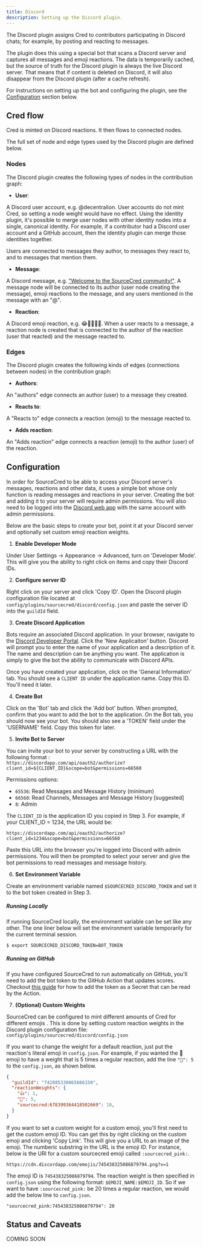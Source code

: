 ```yaml
---
title: Discord
description: Setting up the Discord plugin.
---
```



The Discord plugin assigns Cred to contributors participating in Discord chats; for example, by posting and reacting to messages. 



The plugin does this using a special bot that scans a Discord server and captures all messages and emoji reactions. The data is temporarily cached, but the
source of truth for the Discord plugin is always the live
Discord server. That means that if content is deleted on Discord, it will
also disappear from the Discord plugin (after a cache refresh).


For instructions on setting up the bot and configuring the plugin, see the [Configuration](#configuration) section below. 


## Cred flow

Cred is minted on Discord reactions. It then flows to connected nodes.


The full set of node and edge types used by the Discord plugin are defined below.

### Nodes

The Discord plugin creates the following types of nodes in the contribution graph:

- **User**:

A Discord user account, e.g. @decentralion. User accounts do not mint Cred, so setting a node weight would have no effect. Using the identity plugin, it's possible to merge user nodes with other identity nodes into a single, canonical identity. For example, if a contributor had a Discord user account and a GitHub account, then the identity plugin can merge those identities together.

Users are connected to messages they author, to messages they react to, and to messages that mention them.

- **Message**:

A Discord message, e.g. ["Welcome to the SourceCred community!"](https://discordapp.com/channels/453243919774253079/715770410955964477/715776215528505385). A message node will be connected to its author (user node creating the message), emoji reactions to the message, and any users mentioned in the message with an "@".

- **Reaction**:

A Discord emoji reaction, e.g. 😂🌈💜🚀🤯. When a user reacts to a message, a reaction node is created that is connected to the author of the reaction (user that reacted) and the message reacted to. 




### Edges

The Discord plugin creates the following kinds of edges (connections between nodes) 
in the contribution graph:

- **Authors**:

An "authors" edge connects an author (user) to a message they created. 

- **Reacts to**:

A "Reacts to" edge connects a reaction (emoji) to the message reacted to. 

- **Adds reaction**:

An "Adds reaction" edge connects a reaction (emoji) to the author (user) of the reaction.


## Configuration

In order for SourceCred to be able to access your Discord server's messages, reactions and other data, it uses a simple bot whose only function is reading messages and reactions in your server. Creating the bot and adding it to your server will require admin permissions. You will also need to be logged into the [Discord web app](https://discord.com/) with the same account with admin permissions.

Below are the basic steps to create your bot, point it at your Discord server and optionally set custom emoji reaction weights. 

1. **Enable Developer Mode**
  
  Under User Settings -> Appearance -> Advanced, turn on 'Developer Mode'. This will give you the ability to right click on items and copy their Discord IDs.
  
2. **Configure server ID**

  Right click on your server and click 'Copy ID'. Open the Discord plugin configuration file located at `config/plugins/sourcecred/discord/config.json` and paste the server ID into the `guildId` field. 
  
3. **Create Discord Application**

  Bots require an associated Discord application. In your browser, navigate to the [Discord Developer Portal](https://discord.com/developers/applications). Click the 'New Applicaiton' button. Discord will prompt you to enter the name of your application and a description of it. The name and description can be anything you want. The application is simply to give the bot the ability to communicate with Discord APIs. 
  
  Once you have created your application, click on the 'General Information' tab. You should see a `CLIENT ID` under the application name. Copy this ID. You'll need it later.  

4. **Create Bot**

  Click on the 'Bot' tab and click the 'Add bot' button. When prompted, confirm that you want to add the bot to the application. On the Bot tab, you should now see your bot. You should also see a 'TOKEN' field under the 'USERNAME' field. Copy this token for later. 
  

5. **Invite Bot to Server**

  You can invite your bot to your server by constructing a URL with the following format :  
  `https://discordapp.com/api/oauth2/authorize?client_id=${CLIENT_ID}&scope=bot&permissions=66560`

  Permissions options:

  - `65536`: Read Messages and Message History (minimum)
  - `66560`: Read Channels, Messages and Message History [suggested]
  - `8`: Admin

  The `CLIENT_ID` is the application ID you copied in Step 3. For example, if your CLIENT_ID = 1234, the URL would be:
  
  `https://discordapp.com/api/oauth2/authorize?client_id=1234&scope=bot&permissions=66560`
  
  Paste this URL into the browser you're logged into Discord with admin permissions. You will then be prompted to select your server and give the bot permissions to read messages and message history. 
  

6. **Set Environment Variable**

  Create an environment variable named `$SOURCECRED_DISCORD_TOKEN` and set it to the bot token created in Step 3.
  
  ##### Running Locally
  
  If running SourceCred locally, the environment variable can be set like any other. The one liner below will set the environment variable temporarily for the current terminal session. 
  
  ```$ export SOURCECRED_DISCORD_TOKEN=BOT_TOKEN```

  ##### Running on GitHub
  
  If you have configured SourceCred to run automatically on GitHub, you'll need to add the bot token to the GitHub Action that updates scores. Checkout [this guide](https://docs.github.com/en/actions/configuring-and-managing-workflows/creating-and-storing-encrypted-secrets#creating-encrypted-secrets-for-a-repository) for how to add the token as a Secret that can be read by the Action. 
  
7.  **(Optional) Custom Weights**

  SourceCred can be configured to mint different amounts of Cred for different emojis . This is done by setting custom reaction weights in the Discord plugin configuration file: `config/plugins/sourcecred/discord/config.json` 
  
  
  If you want to change the weight for a default reaction, just put the reaction's literal emoji in `config.json`. For example, if you wanted the 💜 emoji to have a weight that is 5 times a regular reaction, add the line `"💜": 5` to the `config.json`, as shown below. 
  
 
```json
{
  "guildId": "742885338065666150",
  "reactionWeights": {
    "👍": 1,
    "💜": 5,
    "sourcecred:678399364418502669": 10,
  }
}
```

If you want to set a custom weight for a custom emoji, you'll first need to get the custom emoji ID. You can get this by right clicking on the custom emoji and clicking 'Copy Link'. This will give you a URL to an image of the emoji. The numberic substring in the URL is the emoji ID. For instance, below is the URl for a custom sourcecred emoji called `:sourcecred_pink:`.
  
  `https://cdn.discordapp.com/emojis/745438325086879794.png?v=1`
  
  The emoji ID is `745438325086879794`. The reaction weight is then specified in `config.json` using the following format: `$EMOJI_NAME:$EMOJI_ID`. So if we want to have `:sourcecred_pink:` be 20 times a regular reaction, we would add the below line to `config.json`.
  
  `"sourcecred_pink:745438325086879794": 20`
  
  


[Yarn]: https://classic.yarnpkg.com/

## Status and Caveats

COMING SOON
